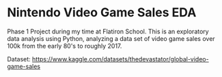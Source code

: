 # Nintendo Video Game Sales EDA

Phase 1 Project during my time at Flatiron School. This is an exploratory data analysis using Python, analyzing a data set of video game sales over 100k from the early 80's to roughly 2017.

Dataset: https://www.kaggle.com/datasets/thedevastator/global-video-game-sales

